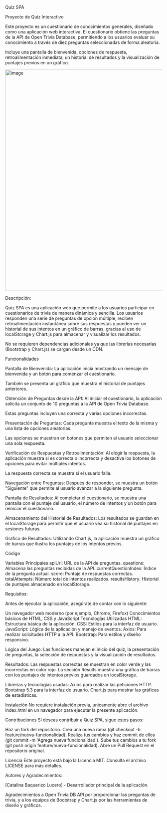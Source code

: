 Quiz SPA

Proyecto de Quiz Interactivo

Este proyecto es un cuestionario de conocimientos generales, diseñado como una aplicación web interactiva. 
El cuestionario obtiene las preguntas de la API de Open Trivia Database, permitiendo a los usuarios evaluar su conocimiento a través de diez preguntas seleccionadas de forma aleatoria.


Incluye una pantalla de bienvenida, opciones de respuesta, retroalimentación inmediata, un historial de resultados y la visualización de puntajes previos en un gráfico.


<img width="710" alt="image" src="https://github.com/user-attachments/assets/db771ccc-4a63-473b-9d66-20eee1b3228f">


Descripción:

Quiz SPA es una aplicación web que permite a los usuarios participar en cuestionarios de trivia de manera dinámica y sencilla. Los usuarios responden una serie de preguntas de opción múltiple, reciben retroalimentación instantánea sobre sus respuestas y pueden ver un historial de sus intentos en un gráfico de barras, gracias al uso de localStorage y Chart.js para almacenar y visualizar los resultados.

No se requieren dependencias adicionales ya que las librerías necesarias (Bootstrap y Chart.js) se cargan desde un CDN.

Funcionalidades

Pantalla de Bienvenida: La aplicación inicia mostrando un mensaje de bienvenida y un botón para comenzar el cuestionario. 

También se presenta un gráfico que muestra el historial de puntajes anteriores.

Obtención de Preguntas desde la API: Al iniciar el cuestionario, la aplicación solicita un conjunto de 10 preguntas a la API de Open Trivia Database.

Estas preguntas incluyen una correcta y varias opciones incorrectas.

Presentación de Preguntas: Cada pregunta muestra el texto de la misma y una lista de opciones aleatorias. 

Las opciones se muestran en botones que permiten al usuario seleccionar una sola respuesta.

Verificación de Respuestas y Retroalimentación: Al elegir la respuesta, la aplicación muestra si es correcta o incorrecta y desactiva los botones de opciones para evitar múltiples intentos. 

La respuesta correcta se muestra si el usuario falla.

Navegación entre Preguntas: Después de responder, se muestra un botón "Siguiente" que permite al usuario avanzar a la siguiente pregunta.

Pantalla de Resultados: Al completar el cuestionario, se muestra una pantalla con el puntaje del usuario, el número de intentos y un botón para reiniciar el cuestionario.

Almacenamiento del Historial de Resultados: Los resultados se guardan en el localStorage para permitir que el usuario vea su historial de puntajes en sesiones futuras.

Gráfico de Resultados: Utilizando Chart.js, la aplicación muestra un gráfico de barras que ilustra los puntajes de los intentos previos.

Código

Variables Principales
apiUrl: URL de la API de preguntas.
questions: Almacena las preguntas recibidas de la API.
currentQuestionIndex: Índice de la pregunta actual.
score: Puntaje de respuestas correctas.
totalAttempts: Número total de intentos realizados.
resultsHistory: Historial de puntajes almacenado en localStorage.


Requisitos:

Antes de ejecutar la aplicación, asegúrate de contar con lo siguiente:

Un navegador web moderno (por ejemplo, Chrome, Firefox)
Conocimientos básicos de HTML, CSS y JavaScript
Tecnologías Utilizadas
HTML: Estructura básica de la aplicación.
CSS: Estilos para la interfaz de usuario.
JavaScript: Lógica de la aplicación y manejo de eventos.
Axios: Para realizar solicitudes HTTP a la API.
Bootstrap: Para estilos y diseño responsivo.


Lógica del Juego: Las funciones manejan el inicio del quiz, la presentación de preguntas, la selección de respuestas y la visualización de resultados.

Resultados:
Las respuestas correctas se muestran en color verde y las incorrectas en color rojo.
La sección Results muestra una gráfica de barras con los puntajes de intentos previos guardados en localStorage.

Librerías y tecnologías usadas:
Axios para realizar las peticiones HTTP.
Bootstrap 5.3 para la interfaz de usuario.
Chart.js para mostrar las gráficas de estadísticas.

Instalación
No requiere instalación previa, unicamente abre el archivo index.html en un navegador para ejecutar la presente aplicación.

Contribuciones
Si deseas contribuir a Quiz SPA, sigue estos pasos:

Haz un fork del repositorio.
Crea una nueva rama (git checkout -b feature/nueva-funcionalidad).
Realiza tus cambios y haz commit de ellos (git commit -m 'Agrega nueva funcionalidad').
Sube tus cambios a tu fork (git push origin feature/nueva-funcionalidad).
Abre un Pull Request en el repositorio original.

Licencia
Este proyecto está bajo la Licencia MIT. Consulta el archivo LICENSE para más detalles.

Autores y Agradecimientos:

[Catalina Baquerizo Lucero] - Desarrollador principal de la aplicación.

Agradecimientos a Open Trivia DB API por proporcionar las preguntas de trivia, y a los equipos de Bootstrap y Chart.js por las herramientas de diseño y gráficos.





